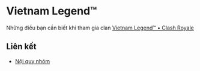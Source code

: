 # Vietnam Legend™

Những điều bạn cần biết khi tham gia clan [Vietnam Legend™ • Clash Royale](https://www.facebook.com/groups/vlcr2019/)

## Liên kết

- [Nội quy nhóm](_posts/rules.md)